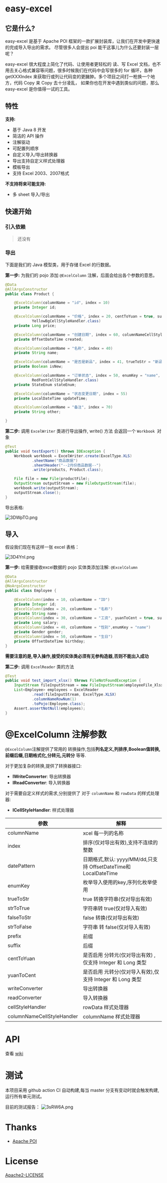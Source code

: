 # easy-excel

## 它是什么?

easy-excel 是基于 Apache POI 框架的一款扩展封装库，让我们在开发中更快速的完成导入导出的需求。 尽管很多人会提出 poi 能干这事儿为什么还要封装一层呢？

easy-excel 很大程度上简化了代码、让使用者更轻松的 读、写 Excel 文档，也不用去关心格式兼容等问题，很多时候我们在代码中会写很多的 for 循环，各种 getXXXIndex 来获取行或列让代码变的更臃肿。多个项目之间打一枪换一个地方，代码 Copy 来 Copy 去十分凌乱， 如果你也在开发中遇到类似的问题，那么 easy-excel 是你值得一试的工具。 

## 特性

**支持:**

- 基于 Java 8 开发
- 简洁的 API 操作
- 注解驱动
- 可配置列顺序
- 自定义导入/导出转换器
- 导出支持自定义样式处理器
- 模板导出
- 支持 Excel 2003、2007格式

**不支持将来可能支持:**

- 多 sheet 导入/导出


## 快速开始

### 引入依赖

>  还没有

### 导出

下面是我们的 Java 模型类，用于存储 Excel 的行数据。

**第一步:** 为我们的 pojo 添加 `@ExcelColumn` 注解，后面会给出各个参数的意思。

```java
@Data
@AllArgsConstructor
public class Product {

    @ExcelColumn(columnName = "id", index = 10)
    private Integer id;

    @ExcelColumn(columnName = "价格", index = 20, centToYuan = true, suffix = " 元", columnNameCellStyleHandler =
            YellowBgCellStyleHandler.class)
    private Long price;

    @ExcelColumn(columnName = "创建日期", index = 60, columnNameCellStyleHandler = GreyBgCellStyleHandler.class)
    private OffsetDateTime created;

    @ExcelColumn(columnName = "名称", index = 40)
    private String name;

    @ExcelColumn(columnName = "是否是新品", index = 41, trueToStr = "新品", falseToStr = "非新品")
    private Boolean isNew;

    @ExcelColumn(columnName = "订单状态", index = 50, enumKey = "name", prefix = "状态: ", cellStyleHandler =
            RedFontCellStyleHandler.class)
    private StateEnum stateEnum;

    @ExcelColumn(columnName = "状态变更日期", index = 55)
    private LocalDateTime updateTime;

    @ExcelColumn(columnName = "备注", index = 70)
    private String other;

}

```

**第二步:** 调用 `ExcelWriter` 类进行导出操作, write() 方法 会返回一个 `Workbook `对象

```java
@Test
public void testExport() throws IOException {
    Workbook workbook = ExcelWriter.create(ExcelType.XLS)
            .sheetName("商品数据")
            .sheetHeader("--2月份商品数据--")
            .write(products, Product.class);

    File file = new File(productFile);
    OutputStream outputStream = new FileOutputStream(file);
    workbook.write(outputStream);
    outputStream.close();
}
```

导出表格:

![3DWpTO.png](https://s2.ax1x.com/2020/02/28/3DWpTO.png)

## 导入

假设我们现在有这样一张 excel 表格：

![3D4YnI.png](https://s2.ax1x.com/2020/02/28/3D4YnI.png)

**第一步:** 给需要接收excel数据的 pojo 实体类添加注解: `@ExcelColumn`

```java
@Data
@AllArgsConstructor
@NoArgsConstructor
public class Employee {

    @ExcelColumn(index = 10, columnName = "ID")
    private Integer id;
    @ExcelColumn(index = 20, columnName = "名称")
    private String name;
    @ExcelColumn(index = 30, columnName = "工资", yuanToCent = true, suffix = " 元")
    private Long salary;
    @ExcelColumn(index = 40, columnName = "性别",enumKey = "name")
    private Gender gender;
    @ExcelColumn(index = 50, columnName = "生日")
    private OffsetDateTime birthday;
}
```

**需要注意的是,导入操作,接受的实体类必须有无参构造器,否则不能出入成功**

**第二步:** 调用 `ExcelReader` 类的方法

```java
@Test
public void test_import_xlsx() throws FileNotFoundException {
    InputStream fileInputStream = new FileInputStream(employeeFile_Xlsx);
    List<Employee> employees = ExcelReader
            .read(fileInputStream, ExcelType.XLSX)
            .columnNameRowNum(1)
            .toPojo(Employee.class);
    Assert.assertNotNull(employees);
}
```

# @ExcelColumn 注解参数

`@ExcelColumn`注解提供了常用的 转换操作,包括**列名定义,列排序,Boolean值转换,前缀后缀,日期格式化,分转元,元转分** 等等.

对于更加复杂的转换,提供了转换器接口:

* **IWriteConverter**: 导出转换器
* **IReadConverter**: 导入转换器

对于需要自定义样式的需求,分别提供了 对于 `columnName` 和 `rowData` 的样式处理器:

* **ICellStyleHandler**: 样式处理器

| 参数                       | 解释                                                         |
| -------------------------- | ------------------------------------------------------------ |
| columnName                 | xcel 每一列的名称                                            |
| index                      | 排序(仅对导出有效),支持不连续的整数                          |
| datePattern                | 日期格式,默认: yyyy/MM/dd,只支持 OffsetDateTime和 LocalDateTime |
| enumKey                    | 枚举导入使用的key,序列化枚举使用                             |
| trueToStr                  | true 转换字符串(仅对导出有效)                                |
| strToTrue                  | 字符串转 true(仅对导入有效)                                  |
| falseToStr                 | false 转换(仅对导出有效)                                     |
| strToFalse                 | 字符串 转 false(仅对导入有效)                                |
| prefix                     | 前缀                                                         |
| suffix                     | 后缀                                                         |
| centToYuan                 | 是否启用 分转元(仅对导出有效) ,仅支持 Integer 和 Long 类型   |
| yuanToCent                 | 是否启用 元转分(仅对导入有效),仅支持 Integer 和 Long 类型    |
| writeConverter             | 导出转换器                                                   |
| readConverter              | 导入转换器                                                   |
| cellStyleHandler           | rowData 样式处理器                                           |
| columnNameCellStyleHandler | columnName 样式处理器                                        |

# API

查看 [wiki]()

# 测试
本项目采用 github action CI 自动构建,每当 master 分支有变动时就会触发构建,运行所有单元测试。

目前的测试报告：
![3sRW6A.png](https://s2.ax1x.com/2020/02/29/3sRW6A.png)

# Thanks

* [Apache POI](https://poi.apache.org/)

# License

[Apache2-LICENSE](https://github.com/itguang/easy-excel/blob/master/LICENSE)



